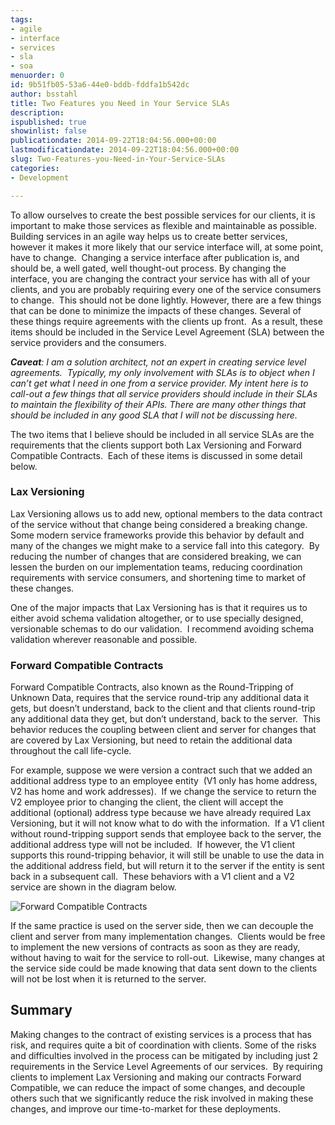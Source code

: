 ```yaml
---
tags:
- agile
- interface
- services
- sla
- soa
menuorder: 0
id: 9b51fb05-53a6-44e0-bddb-fddfa1b542dc
author: bsstahl
title: Two Features you Need in Your Service SLAs
description: 
ispublished: true
showinlist: false
publicationdate: 2014-09-22T18:04:56.000+00:00
lastmodificationdate: 2014-09-22T18:04:56.000+00:00
slug: Two-Features-you-Need-in-Your-Service-SLAs
categories:
- Development

---
```

To allow ourselves to create the best possible services for our clients, it is important to make those services as flexible and maintainable as possible.  Building services in an agile way helps us to create better services, however it makes it more likely that our service interface will, at some point, have to change.  Changing a service interface after publication is, and should be, a well gated, well thought-out process. By changing the interface, you are changing the contract your service has with all of your clients, and you are probably requiring every one of the service consumers to change.  This should not be done lightly. However, there are a few things that can be done to minimize the impacts of these changes. Several of these things require agreements with the clients up front.  As a result, these items should be included in the Service Level Agreement (SLA) between the service providers and the consumers.

***Caveat**: I am a solution architect, not an expert in creating service level agreements.  Typically, my only involvement with SLAs is to object when I can’t get what I need in one from a service provider. My intent here is to call-out a few things that all service providers should include in their SLAs to maintain the flexibility of their APIs. There are many other things that should be included in any good SLA that I will not be discussing here.*

The two items that I believe should be included in all service SLAs are the requirements that the clients support both Lax Versioning and Forward Compatible Contracts.  Each of these items is discussed in some detail below.

### Lax Versioning

Lax Versioning allows us to add new, optional members to the data contract of the service without that change being considered a breaking change. Some modern service frameworks provide this behavior by default and many of the changes we might make to a service fall into this category.  By reducing the number of changes that are considered breaking, we can lessen the burden on our implementation teams, reducing coordination requirements with service consumers, and shortening time to market of these changes.

One of the major impacts that Lax Versioning has is that it requires us to either avoid schema validation altogether, or to use specially designed, versionable schemas to do our validation.  I recommend avoiding schema validation wherever reasonable and possible.

### Forward Compatible Contracts

Forward Compatible Contracts, also known as the Round-Tripping of Unknown Data, requires that the service round-trip any additional data it gets, but doesn’t understand, back to the client and that clients round-trip any additional data they get, but don’t understand, back to the server.  This behavior reduces the coupling between client and server for changes that are covered by Lax Versioning, but need to retain the additional data throughout the call life-cycle.

For example, suppose we were version a contract such that we added an additional address type to an employee entity  (V1 only has home address, V2 has home and work addresses).  If we change the service to return the V2 employee prior to changing the client, the client will accept the additional (optional) address type because we have already required Lax Versioning, but it will not know what to do with the information.  If a V1 client without round-tripping support sends that employee back to the server, the additional address type will not be included.  If however, the V1 client supports this round-tripping behavior, it will still be unable to use the data in the additional address field, but will return it to the server if the entity is sent back in a subsequent call.  These behaviors with a V1 client and a V2 service are shown in the diagram below.

![Forward Compatible Contracts]({PathToRoot}/Images/image_4.png)

If the same practice is used on the server side, then we can decouple the client and server from many implementation changes.  Clients would be free to implement the new versions of contracts as soon as they are ready, without having to wait for the service to roll-out.  Likewise, many changes at the service side could be made knowing that data sent down to the clients will not be lost when it is returned to the server.

## Summary

Making changes to the contract of existing services is a process that has risk, and requires quite a bit of coordination with clients. Some of the risks and difficulties involved in the process can be mitigated by including just 2 requirements in the Service Level Agreements of our services.  By requiring clients to implement Lax Versioning and making our contracts Forward Compatible, we can reduce the impact of some changes, and decouple others such that we significantly reduce the risk involved in making these changes, and improve our time-to-market for these deployments.